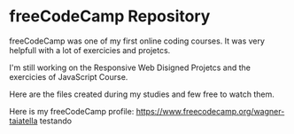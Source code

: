 # freeCodeCamp Repository

freeCodeCamp was one of my first online coding courses. It was very helpfull with a lot of exercicies and projetcs.

I'm still working on the Responsive Web Disigned Projetcs and the exercicies of JavaScript Course.

Here are the files created during my studies and few free to watch them.

Here is my freeCodeCamp profile:
https://www.freecodecamp.org/wagner-taiatella
testando
